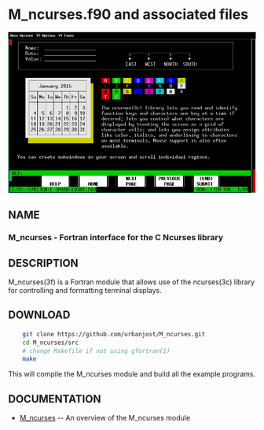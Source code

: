 # M_ncurses.f90 and associated files

![example](docs/images/example.gif)

## NAME

### M_ncurses - Fortran interface for the C Ncurses library

## DESCRIPTION

   M_ncurses(3f) is a Fortran module that allows use of the ncurses(3c)
   library for controlling and formatting terminal displays.

## DOWNLOAD
   ```bash
       git clone https://github.com/urbanjost/M_ncurses.git
       cd M_ncurses/src
       # change Makefile if not using gfortran(1)
       make
   ```
   This will compile the M_ncurses module and build all the example programs.

## DOCUMENTATION

- [M_ncurses](https://urbanjost.github.io/M_ncurses/ncurses_from_Fortran.html)  -- An overview of the M_ncurses module
